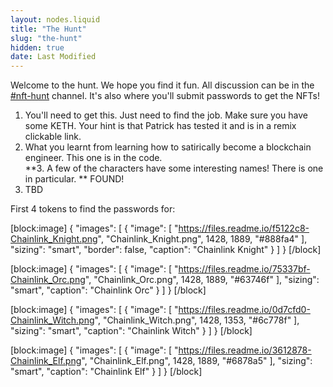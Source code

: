```yaml
---
layout: nodes.liquid
title: "The Hunt"
slug: "the-hunt"
hidden: true
date: Last Modified
---
```

Welcome to the hunt. We hope you find it fun. All discussion can be in the [#nft-hunt](https://discord.gg/fDmn8RNKHb) channel. It's also where you'll submit passwords to get the NFTs! 

1. You'll need to get this. Just need to find the job. Make sure you have some KETH. Your hint is that Patrick has tested it and is in a remix clickable link. 
2. What you learnt from learning how to satirically become a blockchain engineer. This one is in the code.  
**3. A few of the characters have some interesting names! There is one in particular. ** FOUND!
4. TBD

First 4 tokens to find the passwords for:

[block:image]
{
  "images": [
    {
      "image": [
        "https://files.readme.io/f5122c8-Chainlink_Knight.png",
        "Chainlink_Knight.png",
        1428,
        1889,
        "#888fa4"
      ],
      "sizing": "smart",
      "border": false,
      "caption": "Chainlink Knight"
    }
  ]
}
[/block]

[block:image]
{
  "images": [
    {
      "image": [
        "https://files.readme.io/75337bf-Chainlink_Orc.png",
        "Chainlink_Orc.png",
        1428,
        1889,
        "#63746f"
      ],
      "sizing": "smart",
      "caption": "Chainlink Orc"
    }
  ]
}
[/block]

[block:image]
{
  "images": [
    {
      "image": [
        "https://files.readme.io/0d7cfd0-Chainlink_Witch.png",
        "Chainlink_Witch.png",
        1428,
        1353,
        "#6c778f"
      ],
      "sizing": "smart",
      "caption": "Chainlink Witch"
    }
  ]
}
[/block]

[block:image]
{
  "images": [
    {
      "image": [
        "https://files.readme.io/3612878-Chainlink_Elf.png",
        "Chainlink_Elf.png",
        1428,
        1889,
        "#6878a5"
      ],
      "sizing": "smart",
      "caption": "Chainlink Elf"
    }
  ]
}
[/block]